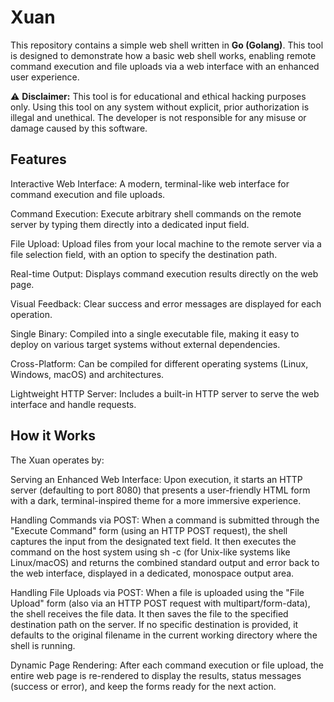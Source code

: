 # Xuan
This repository contains a simple web shell written in **Go (Golang)**. This tool is designed to demonstrate how a basic web shell works, enabling remote command execution and file uploads via a web interface with an enhanced user experience.

⚠️ **Disclaimer:** This tool is for educational and ethical hacking purposes only. Using this tool on any system without explicit, prior authorization is illegal and unethical. The developer is not responsible for any misuse or damage caused by this software.

## Features
Interactive Web Interface: A modern, terminal-like web interface for command execution and file uploads.

Command Execution: Execute arbitrary shell commands on the remote server by typing them directly into a dedicated input field.

File Upload: Upload files from your local machine to the remote server via a file selection field, with an option to specify the destination path.

Real-time Output: Displays command execution results directly on the web page.

Visual Feedback: Clear success and error messages are displayed for each operation.

Single Binary: Compiled into a single executable file, making it easy to deploy on various target systems without external dependencies.

Cross-Platform: Can be compiled for different operating systems (Linux, Windows, macOS) and architectures.

Lightweight HTTP Server: Includes a built-in HTTP server to serve the web interface and handle requests.

## How it Works
The Xuan operates by:

Serving an Enhanced Web Interface: Upon execution, it starts an HTTP server (defaulting to port 8080) that presents a user-friendly HTML form with a dark, terminal-inspired theme for a more immersive experience.

Handling Commands via POST: When a command is submitted through the "Execute Command" form (using an HTTP POST request), the shell captures the input from the designated text field. It then executes the command on the host system using sh -c (for Unix-like systems like Linux/macOS) and returns the combined standard output and error back to the web interface, displayed in a dedicated, monospace output area.

Handling File Uploads via POST: When a file is uploaded using the "File Upload" form (also via an HTTP POST request with multipart/form-data), the shell receives the file data. It then saves the file to the specified destination path on the server. If no specific destination is provided, it defaults to the original filename in the current working directory where the shell is running.

Dynamic Page Rendering: After each command execution or file upload, the entire web page is re-rendered to display the results, status messages (success or error), and keep the forms ready for the next action.
